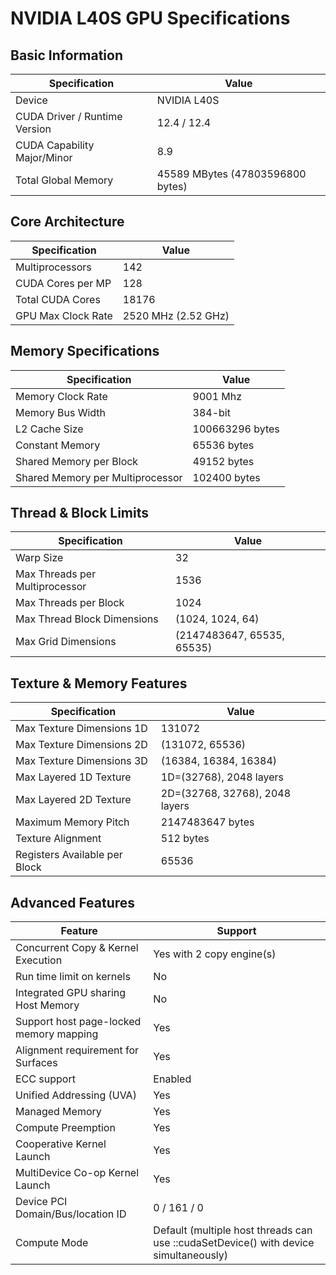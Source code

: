 # NVIDIA L40S GPU Specifications

## Basic Information
| Specification | Value |
|---------------|-------|
| Device | NVIDIA L40S |
| CUDA Driver / Runtime Version | 12.4 / 12.4 |
| CUDA Capability Major/Minor | 8.9 |
| Total Global Memory | 45589 MBytes (47803596800 bytes) |

## Core Architecture
| Specification | Value |
|---------------|-------|
| Multiprocessors | 142 |
| CUDA Cores per MP | 128 |
| Total CUDA Cores | 18176 |
| GPU Max Clock Rate | 2520 MHz (2.52 GHz) |

## Memory Specifications
| Specification | Value |
|---------------|-------|
| Memory Clock Rate | 9001 Mhz |
| Memory Bus Width | 384-bit |
| L2 Cache Size | 100663296 bytes |
| Constant Memory | 65536 bytes |
| Shared Memory per Block | 49152 bytes |
| Shared Memory per Multiprocessor | 102400 bytes |

## Thread & Block Limits
| Specification | Value |
|---------------|-------|
| Warp Size | 32 |
| Max Threads per Multiprocessor | 1536 |
| Max Threads per Block | 1024 |
| Max Thread Block Dimensions | (1024, 1024, 64) |
| Max Grid Dimensions | (2147483647, 65535, 65535) |

## Texture & Memory Features
| Specification | Value |
|---------------|-------|
| Max Texture Dimensions 1D | 131072 |
| Max Texture Dimensions 2D | (131072, 65536) |
| Max Texture Dimensions 3D | (16384, 16384, 16384) |
| Max Layered 1D Texture | 1D=(32768), 2048 layers |
| Max Layered 2D Texture | 2D=(32768, 32768), 2048 layers |
| Maximum Memory Pitch | 2147483647 bytes |
| Texture Alignment | 512 bytes |
| Registers Available per Block | 65536 |

## Advanced Features
| Feature | Support |
|---------|---------|
| Concurrent Copy & Kernel Execution | Yes with 2 copy engine(s) |
| Run time limit on kernels | No |
| Integrated GPU sharing Host Memory | No |
| Support host page-locked memory mapping | Yes |
| Alignment requirement for Surfaces | Yes |
| ECC support | Enabled |
| Unified Addressing (UVA) | Yes |
| Managed Memory | Yes |
| Compute Preemption | Yes |
| Cooperative Kernel Launch | Yes |
| MultiDevice Co-op Kernel Launch | Yes |
| Device PCI Domain/Bus/location ID | 0 / 161 / 0 |
| Compute Mode | Default (multiple host threads can use ::cudaSetDevice() with device simultaneously) |